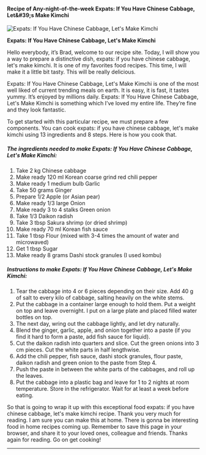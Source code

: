             

#### Recipe of Any-night-of-the-week Expats: If You Have Chinese Cabbage, Let&amp;#39;s Make Kimchi

![Expats: If You Have Chinese Cabbage, Let's Make Kimchi](https://img-global.cpcdn.com/recipes/6519596124209152/751x532cq70/expats-if-you-have-chinese-cabbage-lets-make-kimchi-recipe-main-photo.jpg)

**Expats: If You Have Chinese Cabbage, Let's Make Kimchi**

Hello everybody, it’s Brad, welcome to our recipe site. Today, I will show you a way to prepare a distinctive dish, expats: if you have chinese cabbage, let's make kimchi. It is one of my favorites food recipes. This time, I will make it a little bit tasty. This will be really delicious.

Expats: If You Have Chinese Cabbage, Let's Make Kimchi is one of the most well liked of current trending meals on earth. It is easy, it is fast, it tastes yummy. It’s enjoyed by millions daily. Expats: If You Have Chinese Cabbage, Let's Make Kimchi is something which I’ve loved my entire life. They’re fine and they look fantastic.

To get started with this particular recipe, we must prepare a few components. You can cook expats: if you have chinese cabbage, let's make kimchi using 13 ingredients and 8 steps. Here is how you cook that.

##### The ingredients needed to make Expats: If You Have Chinese Cabbage, Let's Make Kimchi:

1.  Take 2 kg Chinese cabbage
2.  Make ready 120 ml Korean coarse grind red chili pepper
3.  Make ready 1 medium bulb Garlic
4.  Take 50 grams Ginger
5.  Prepare 1/2 Apple (or Asian pear)
6.  Make ready 1/3 large Onion
7.  Make ready 3 to 4 stalks Green onion
8.  Take 1/3 Daikon radish
9.  Take 3 tbsp Sakura shrimp (or dried shrimp)
10.  Make ready 70 ml Korean fish sauce
11.  Take 1 tbsp Flour (mixed with 3-4 times the amount of water and microwaved)
12.  Get 1 tbsp Sugar
13.  Make ready 8 grams Dashi stock granules (I used kombu)

##### Instructions to make Expats: If You Have Chinese Cabbage, Let's Make Kimchi:

1.  Tear the cabbage into 4 or 6 pieces depending on their size. Add 40 g of salt to every kilo of cabbage, salting heavily on the white stems.
2.  Put the cabbage in a container large enough to hold them. Put a weight on top and leave overnight. I put on a large plate and placed filled water bottles on top.
3.  The next day, wring out the cabbage lightly, and let dry naturally.
4.  Blend the ginger, garlic, apple, and onion together into a paste (if you find it hard to form a paste, add fish sauce for liquid).
5.  Cut the daikon radish into quarters and slice. Cut the green onions into 3 cm pieces. Cut the white parts in half lengthwise.
6.  Add the chili pepper, fish sauce, dashi stock granules, flour paste, daikon radish and green onion to the paste from Step 4.
7.  Push the paste in between the white parts of the cabbages, and roll up the leaves.
8.  Put the cabbage into a plastic bag and leave for 1 to 2 nights at room temperature. Store in the refrigerator. Wait for at least a week before eating.

So that is going to wrap it up with this exceptional food expats: if you have chinese cabbage, let's make kimchi recipe. Thank you very much for reading. I am sure you can make this at home. There is gonna be interesting food in home recipes coming up. Remember to save this page in your browser, and share it to your loved ones, colleague and friends. Thanks again for reading. Go on get cooking!

* * *